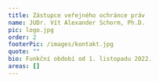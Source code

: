 ```yaml
---
title: Zástupce veřejného ochránce práv
name: JUDr. Vít Alexander Schorm, Ph.D.
pic: logo.jpg
order: 2
footerPic: /images/kontakt.jpg
quote: ""
bio: Funkční období od 1. listopadu 2022.
areas: []
---
```

